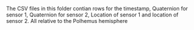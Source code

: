 The CSV files in this folder contian rows for the timestamp, Quaternion for sensor 1, Quaternion for sensor 2, Location of sensor 1 and location of sensor 2. All relative to the Polhemus hemisphere
